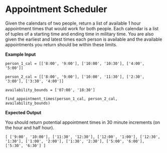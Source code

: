 # Appointment Scheduler

Given the calendars of two people, return a list of available 1 hour appointment times that would work for both people. Each calendar is a list of tuples of a starting time and ending time in military time. You are also given the earliest and latest times each person is available and the available appointments you return should be within these limits.

**Example Input**

`person_1_cal = [['8:00', '9:00'], ['10:00', '10:30'], ['4:00', '5:00']]`

`person_2_cal = [['8:00', '9:00'], ['10:00', '11:30'], ['2:30', '3:00'], ['3:30', '4:00']]`

`availability_bounds = ['07:00', '18:30']`

`find_appointment_times(person_1_cal, person_2_cal, availability_bounds)`

**Expected Output**

You should return potential appointment times in 30 minute increments (on the hour and half hour).

`[
    ['9:00', '10:00'], ['11:30', '12:30'], ['12:00', '1:00'], ['12:30', '1:30'],
    ['1:00', '2:00'], ['1:30', '2:30'], ['5:00', '6:00'], ['5:30', '6:30']
]`